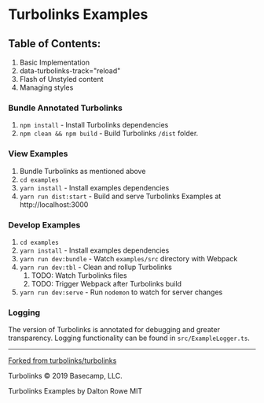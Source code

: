 # Turbolinks Examples

## Table of Contents:

1. Basic Implementation
2. data-turbolinks-track="reload"
3. Flash of Unstyled content
4. Managing styles


### Bundle Annotated Turbolinks

1. `npm install` - Install Turbolinks dependencies
2. `npm clean && npm build` - Build Turbolinks `/dist` folder.

### View Examples

1. Bundle Turbolinks as mentioned above
2. `cd examples`
3. `yarn install` - Install examples dependencies 
4. `yarn run dist:start` - Build and serve Turbolinks Examples at http://localhost:3000

### Develop Examples


1. `cd examples`
2. `yarn install` - Install examples dependencies
3. `yarn run dev:bundle` - Watch `examples/src` directory with Webpack
4. `yarn run dev:tbl` - Clean and rollup Turbolinks
   1. TODO: Watch Turbolinks files
   2. TODO: Trigger Webpack after Turbolinks build
5. `yarn run dev:serve` - Run `nodemon` to watch for server changes

### Logging

The version of Turbolinks is annotated for debugging and greater transparency. 
Logging functionality can be found in `src/ExampleLogger.ts`.

<hr>

[Forked from turbolinks/turbolinks](https://github.com/turbolinks/turbolinks)

Turbolinks © 2019 Basecamp, LLC.

Turbolinks Examples by Dalton Rowe MIT

